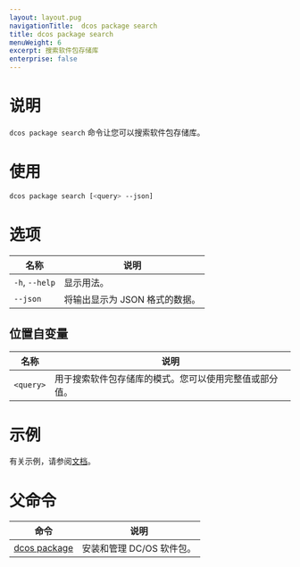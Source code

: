 ```yaml
---
layout: layout.pug
navigationTitle:  dcos package search
title: dcos package search
menuWeight: 6
excerpt: 搜索软件包存储库
enterprise: false
---
```


# 说明
`dcos package search` 命令让您可以搜索软件包存储库。

# 使用

```bash
dcos package search [<query> --json]
```

# 选项

| 名称 | 说明 |
|---------|-------------|
| `-h`, `--help` | 显示用法。|
| `--json` | 将输出显示为 JSON 格式的数据。 |

## 位置自变量

| 名称 | 说明 |
|---------|-------------|
| `<query>` | 用于搜索软件包存储库的模式。您可以使用完整值或部分值。|



# 示例

有关示例，请参阅[文档](/dcos/cn/1.12/administering-clusters/repo/)。

# 父命令

| 命令 | 说明 |
|---------|-------------|
| [dcos package](/dcos/cn/1.12/cli/command-reference/dcos-package/) | 安装和管理 DC/OS 软件包。|